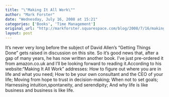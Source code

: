 ```yaml
---
title: "\"Making It All Work\""
author: "Mark Forster"
date: "Wednesday, July 16, 2008 at 15:21"
categories: ['Books', 'Time Management']
original_url: "http://markforster.squarespace.com/blog/2008/7/16/making-it-all-work.html"
layout: post
---
```


It’s never very long before the subject of David Allen’s “Getting Things Done” gets raised in discussion on this site. So it’s good news that, after a gap of many years, he has now written another book. I’ve just pre-ordered it from amazon.co.uk and I’ll be looking forward to reading it.According to his website:“Making It All Work” addresses: How to figure out where you are in life and what you need; How to be your own consultant and the CEO of your life; Moving from hope to trust in decision-making; When not to set goals; Harnessing intuition,spontaneity, and serendipity; And why life is like business and business is like life.

